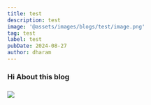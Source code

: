 ```yaml
---
title: test
description: test
image: '@assets/images/blogs/test/image.png'
tag: test
label: test
pubDate: 2024-08-27
author: dharam
---
```

### Hi About this blog

### ![](/images/blogs/test/event-one.png)
